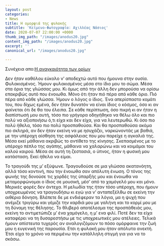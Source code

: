 ```yaml
---
layout: post
categories:
- News
title: Η ομορφιά της φυλακής
subtitle: 'Κείμενο-Φωτογραφία: Αχιλλέας Νάσιος'
date: 2020-07-07 22:00:00 +0000
thumb_img_path: "/images/anodus20.jpg"
content_img_path: "/images/anodus20.jpg"
excerpt: ''
canonical_url: "/images/anodus20.jpg"

---
```

Συνέχεια απο:<a href="https://hocusphotus.com/posts/anodus-18/" target="blank">Η αναγκαιότητα των ορίων</a>


Δεν ήταν καθόλου εύκολο ν’ αποδεχτώ αυτό που ήμουνα στην ουσία. Φυλακισμένος. Ήμουν φυλακισμένος μέσα στο ίδιο μου το σώμα. Μέσα στα όρια της γλώσσας μου. Κι όμως από την άλλη δεν μπορούσα να ορίσω επακριβώς αυτό που ένοιωθα. Μόνο ότι ήταν πιό πέρα από κάθε όριο. Πιό πέρα από κάθε γλώσσα. Ήμουν ο λόγος ο ίδιος. Ένα απερίσπαστο κομάτι του, που δίχως εμένα, δεν ήταν δυνατόν να είναι ίδιος ο κόσμος, όσο κι αν φαίνεται ότι δε θα του έλειπα. Σε κάθε περίπτωση, όσο πικρή κι αν ήταν η διαπίστωσή μου αυτή, τόσο πιο γρήγορα οδηγήθηκα να θέλω όλο και πιο πολύ να αξιοποιήσω ό,τι είχα και δεν είχα, για να λευτερωθώ. Κι όσο πιο πολύ ήθελα, τόσο πιο πολύ προσπαθούσα. Και θα προσπαθούσα ακόμα πιο σκληρά, αν δεν ήταν εκείνη να με ησυχάζει, ναρκώνοντάς με βαθιά, με την υπέροχη αίσθηση της ασφάλειας που μου παρείχε η αγκαλιά της. Μέσα εκεί μάθαινα ακριβώς το αντίθετο της κίνησης. Σκεπασμένος με το υπέροχο πέπλο της αγάπης, μάθαινα να χαλαρώνω και να κοιμάμαι του καλού καιρού. Μέσα σε αυτή τη ζεστασιά, ο ύπνος, ήταν η φυσική μου κατάσταση. Εκεί ήθελα να είμαι.

Το τραγούδι της μ’ εξύψωνε. Τραγουδούσε σε μια γλώσσα ακατανόητη, αλλά τόσο κοντινή, που την ένοιωθα σαν απόλυτη ένωση. Ο τόνος της φωνής της δονούσε τις χορδές της ύπαρξής μου και ένοιωθα να μεταμορφώνομαι ο ίδιος σε μουσική, μέσ’ από το χαμόγελό μου και μόνο. Μερικές φορές δεν άντεχα. Η μελωδία της ήταν τόσο υπέροχη, που ήμουν υποχρεωμένος να τραγουδήσω κι εγώ για ν’ ανταπεξέλθω σε εκείνη την αιθέρια δόνηση. Βλέπετε δε με ενδιέφεραν τα λόγια, μα η ψυχή που ανέμιζε τριγύρω και γέμιζε την καρδιά μου με γαλήνη και το κορμί μου με τη δύναμη της θέλησης. Το θλιβερό αποτέλεσμα της προσπάθειάς μου, εκείνη το αντιμετώπιζε μ’ ένα χαμόγελο, η μ’ ενα φιλί. Ποτέ δεν τα είχα καταφέρει να τη δυσαρεστήσω με τις υποχρεωτικές μου ατέλειες. Τελικά ήμουν απίστευτα τυχερός αν αναλογιζόμουν το πόσο ομόρφαινε την ζωή μου η ευγενική της παρουσία. Ετσι η φυλακή μου ήταν απόλυτα ανεκτή. Έτσι είχα το χρόνο να περιμένω την κατάλληλη στιγμή για για να το σκάσω.